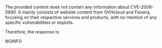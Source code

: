 The provided content does not contain any information about CVE-2006-0890. It mainly consists of website content from OVHcloud and Flexera, focusing on their respective services and products, with no mention of any specific vulnerabilities or exploits.

Therefore, the response is:

NOINFO